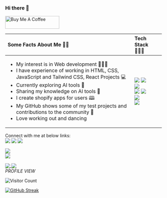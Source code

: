 ### Hi there 👋

<a href="https://www.buymeacoffee.com/ijaabel" target="_blank"><img src="https://cdn.buymeacoffee.com/buttons/default-orange.png" alt="Buy Me A Coffee" height="41" width="174"></a>

<!-- ![About Me](https://postimg.cc/YLmgxjXk) -->

<table role="table">
            <thead>
                <tr>
                    <th align="left">Some Facts About Me 👩‍💼</th>
                    <th align="left">Tech Stack 👩🏻‍💻 </th>
                </tr>
            </thead>
        <tbody>
            <tr>
                <td align="left">
                    <ul>
                        <li> My interest is in Web development 👩🏻‍⚕️  </li>
                        <li> I have experience of working in HTML, CSS, JavaScript and Tailwind CSS, React Projects 💻 </li>
                        <li> Currently exploring AI tools 📝 </li>
                                <li> Sharing my knowledge on AI tools 📝 </li>
                        <li> I create shopify apps for users 🕮 </li>
                        <li> My GitHub shows some of my test projects and contributions to the community 🎨</li>
                        <li> Love working out and dancing </li>
                    </ul>
                </td>
                <td align="left">
                     <img src="https://img.shields.io/badge/html5-%23E34F26.svg?style=for-the-badge&logo=html5&logoColor=white">
                     <img src="https://img.shields.io/badge/css3-%231572B6.svg?style=for-the-badge&logo=css3&logoColor=white">
                     <br>
                     <img src="https://img.shields.io/badge/javascript-%23323330.svg?style=for-the-badge&logo=javascript&logoColor=%23F7DF1E">
                     <br>
                     <img src="https://img.shields.io/badge/github-%23121011.svg?style=for-the-badge&logo=github&logoColor=white">
                     <img src="https://img.shields.io/badge/Canva-%2300C4CC.svg?style=for-the-badge&logo=Canva&logoColor=white">
                     <br>
                     <img src="https://img.shields.io/badge/tailwindcss-%2338B2AC.svg?style=for-the-badge&logo=tailwind-css&logoColor=white">
                     <br>
                     <img src="https://img.shields.io/badge/Visual%20Studio%20Code-0078d7.svg?style=for-the-badge&logo=visual-studio-code&logoColor=white">
                </td>
            </tr>
            </tbody>
        </table>
        
        
Connect with me at below links:
<br>
[![](https://img.shields.io/badge/Twitter-%231DA1F2.svg?style=for-the-badge&logo=Twitter&logoColor=white)](https://twitter.com/iJaabl) [![](https://img.shields.io/badge/Codepen-000000?style=for-the-badge&logo=codepen&logoColor=white)](https://codepen.io/Jaabel)
[![](https://img.shields.io/badge/netlify-%23000000.svg?style=for-the-badge&logo=netlify&logoColor=#00C7B7)](https://app.netlify.com/teams/jaabel/overview)

<a href="https://www.github.com/iJaabel" target="_blank" rel="noreferrer"><img
src="https://img.shields.io/github/followers/iJaabel?logo=github&style=for-the-badge&color=0891b2&labelColor=1c1917" /></a>
<br>
<a href="https://twitter.com/iJaabl_" target="_blank" rel="noreferrer"><img
src="https://img.shields.io/twitter/follow/iJaabl_?logo=twitter&style=for-the-badge&color=0891b2&labelColor=1c1917"
/></a>

<a href="https://github.com/anuraghazra/github-readme-stats">
  <img align="center" src="https://github-readme-stats.vercel.app/api?username=iJaabel" />
</a>
<a href="https://github.com/anuraghazra/convoychat">
  <img align="center" src="https://github-readme-stats.vercel.app/api/top-langs/?username=iJaabel" />
</a>
<br>
<em>PROFILE VIEW </em>
<br>

![Visitor Count](https://profile-counter.glitch.me/{iJaabel}/count.svg)

[![GitHub Streak](http://github-readme-streak-stats.herokuapp.com?user=iJaabel&theme=dark)](https://git.io/streak-stats)


<!--
**iJaabel/iJaabel** is a ✨ _special_ ✨ repository because its `README.md` (this file) appears on your GitHub profile.

Here are some ideas to get you started:

- 🔭 I’m currently working on ...
- 🌱 I’m currently learning ...
- 👯 I’m looking to collaborate on ...
- 🤔 I’m looking for help with ...
- 💬 Ask me about ...
- 📫 How to reach me: ...
- 😄 Pronouns: ...
- ⚡ Fun fact: ...
-->
